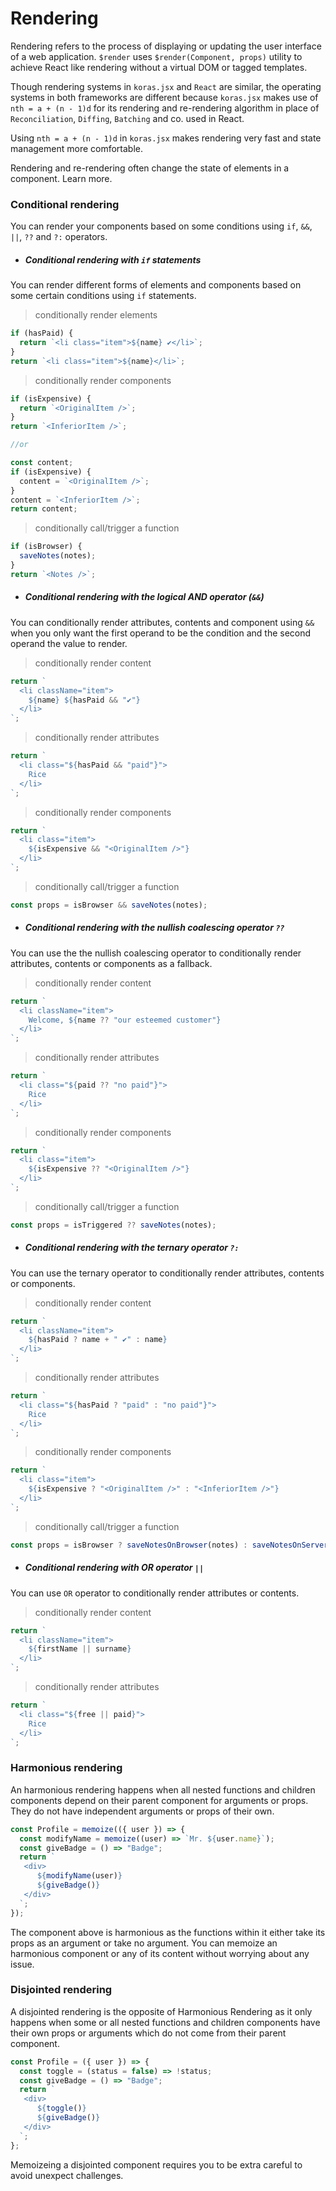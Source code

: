 # Rendering

Rendering refers to the process of displaying or updating the user interface of a web application. `$render` uses `$render(Component, props)` utility to achieve React like rendering without a virtual DOM or tagged templates.

Though rendering systems in `koras.jsx` and `React` are similar, the operating systems in both frameworks are different because `koras.jsx` makes use of `nth = a + (n - 1)d` for its rendering and re-rendering algorithm in place of `Reconciliation`, `Diffing`, `Batching` and co. used in React.

Using `nth = a + (n - 1)d` in `koras.jsx` makes rendering very fast and state management more comfortable.

Rendering and re-rendering often change the state of elements in a component. Learn more.

### Conditional rendering

You can render your components based on some conditions using `if`, `&&`, `||`, `??` and `?:` operators.

- ##### Conditional rendering with `if` statements

You can render different forms of elements and components based on some certain conditions using `if` statements.

> conditionally render elements

```js
if (hasPaid) {
  return `<li class="item">${name} ✔</li>`;
}
return `<li class="item">${name}</li>`;
```

> conditionally render components

```js
if (isExpensive) {
  return `<OriginalItem />`;
}
return `<InferiorItem />`;

//or

const content;
if (isExpensive) {
  content = `<OriginalItem />`;
}
content = `<InferiorItem />`;
return content;
```

> conditionally call/trigger a function

```js
if (isBrowser) {
  saveNotes(notes);
}
return `<Notes />`;
```

- ##### Conditional rendering with the logical AND operator (`&&`)

You can conditionally render attributes, contents and component using `&&` when you only want the first operand to be the condition and the second operand the value to render.

> conditionally render content

```js
return `
  <li className="item">
    ${name} ${hasPaid && "✔"}
  </li>
`;
```

> conditionally render attributes

```js
return `
  <li class="${hasPaid && "paid"}">
    Rice
  </li>
`;
```

> conditionally render components

```js
return `
  <li class="item">
    ${isExpensive && "<OriginalItem />"}
  </li>
`;
```

> conditionally call/trigger a function

```js
const props = isBrowser && saveNotes(notes);
```

- ##### Conditional rendering with the nullish coalescing operator `??`

You can use the the nullish coalescing operator to conditionally render attributes, contents or components as a fallback.

> conditionally render content

```js
return `
  <li className="item">
    Welcome, ${name ?? "our esteemed customer"}
  </li>
`;
```

> conditionally render attributes

```js
return `
  <li class="${paid ?? "no paid"}">
    Rice
  </li>
`;
```

> conditionally render components

```js
return `
  <li class="item">
    ${isExpensive ?? "<OriginalItem />"}
  </li>
`;
```

> conditionally call/trigger a function

```js
const props = isTriggered ?? saveNotes(notes);
```

- ##### Conditional rendering with the ternary operator `?:`

You can use the ternary operator to conditionally render attributes, contents or components.

> conditionally render content

```js
return `
  <li className="item">
    ${hasPaid ? name + " ✔" : name}
  </li>
`;
```

> conditionally render attributes

```js
return `
  <li class="${hasPaid ? "paid" : "no paid"}">
    Rice
  </li>
`;
```

> conditionally render components

```js
return `
  <li class="item">
    ${isExpensive ? "<OriginalItem />" : "<InferiorItem />"}
  </li>
`;
```

> conditionally call/trigger a function

```js
const props = isBrowser ? saveNotesOnBrowser(notes) : saveNotesOnServer(notes);
```

- ##### Conditional rendering with OR operator `||`

You can use `OR` operator to conditionally render attributes or contents.

> conditionally render content

```js
return `
  <li className="item">
    ${firstName || surname}
  </li>
`;
```

> conditionally render attributes

```js
return `
  <li class="${free || paid}">
    Rice
  </li>
`;
```

### Harmonious rendering

An harmonious rendering happens when all nested functions and children components depend on their parent component for arguments or props. They do not have independent arguments or props of their own.

```js copy
const Profile = memoize(({ user }) => {
  const modifyName = memoize((user) => `Mr. ${user.name}`);
  const giveBadge = () => "Badge";
  return `
   <div>
      ${modifyName(user)}
      ${giveBadge()}
   </div> 
  `;
});
```

The component above is harmonious as the functions within it either take its props as an argument or take no argument. You can memoize an harmonious component or any of its content without worrying about any issue.

### Disjointed rendering

A disjointed rendering is the opposite of Harmonious Rendering as it only happens when some or all nested functions and children components have their own props or arguments which do not come from their parent component.

```js copy
const Profile = ({ user }) => {
  const toggle = (status = false) => !status;
  const giveBadge = () => "Badge";
  return `
   <div>
      ${toggle()}
      ${giveBadge()}
   </div> 
  `;
};
```

Memoizeing a disjointed component requires you to be extra careful to avoid unexpect challenges.
